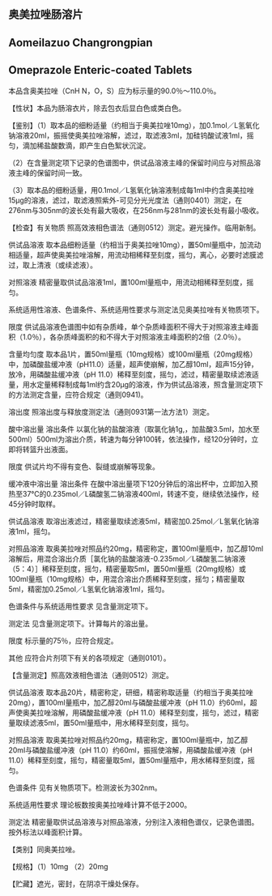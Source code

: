 ## 奥美拉唑肠溶片

## Aomeilazuo Changrongpian

## Omeprazole Enteric-coated Tablets

本品含奥美拉唑（CnH N，O，S）应为标示量的90.0％～110.0％。

【性状】本品为肠溶衣片，除去包衣后显白色或类白色。

【鉴别】（1）取本品的细粉适量（约相当于奥美拉唑10mg），加0.1mol／L氢氧化钠溶液20ml，振摇使奥美拉唑溶解，滤过，取滤液3ml，加硅钨酸试液1ml，摇匀，滴加稀盐酸数滴，即产生白色絮状沉淀。

（2）在含量测定项下记录的色谱图中，供试品溶液主峰的保留时间应与对照品溶液主峰的保留时间一致。

（3）取本品的细粉适量，用0.1mol／L氢氧化钠溶液制成每1ml中约含奥美拉唑15μg的溶液，滤过，取滤液照紫外-可见分光光度法（通则0401）测定，在276nm与305nm的波长处有最大吸收，在256nm与281nm的波长处有最小吸收。

【检查】有关物质 照高效液相色谱法（通则0512）测定。避光操作。临用新制。

供试品溶液 取本品细粉适量（约相当于奥美拉唑10mg），置50ml量瓶中，加流动相适量，超声使奥美拉唑溶解，用流动相稀释至刻度，摇匀，离心，必要时滤膜滤过，取上清液（或续滤液）。

对照溶液 精密量取供试品溶液1ml，置100ml量瓶中，用流动相稀释至刻度，摇匀。

系统适用性溶液、色谱条件、系统适用性要求与测定法见奥美拉唑有关物质项下。

限度 供试品溶液色谱图中如有杂质峰，单个杂质峰面积不得大于对照溶液主峰面积（1.0％），各杂质峰面积的和不得大于对照溶液主峰面积的2倍（2.0％）。

含量均匀度 取本品1片，置50ml量瓶（10mg规格）或100ml量瓶（20mg规格）中，加磷酸盐缓冲液（pH11.0）适量，超声使崩解，加乙醇10ml，超声15分钟，放冷，用磷酸盐缓冲液（pH 11.0）稀释至刻度，摇匀，滤过，精密量取续滤液适量，用水定量稀释制成每1ml约含20μg的溶液，作为供试品溶液，照含量测定项下的方法测定含量，应符合规定（通则0941)。

溶出度 照溶出度与释放度测定法（通则0931第一法方法1）测定。

酸中溶出量 溶出条件 以氯化钠的盐酸溶液（取氯化钠1g,，加盐酸3.5ml，加水至500ml）500ml为溶出介质，转速为每分钟100转，依法操作，经120分钟时，立即将转篮升出液面。

限度 供试片均不得有变色、裂缝或崩解等现象。

缓冲液中溶出量 溶出条件 在酸中溶出量项下120分钟后的溶出杯中，立即加入预热至37℃的0.235mol／L磷酸氢二钠溶液400ml，转速不变，继续依法操作，经45分钟时取样。

供试品溶液 取溶出液滤过，精密量取续滤液5ml，精密加0.25mol／L氢氧化钠溶液1ml，摇匀。

对照品溶液 取奥美拉唑对照品约20mg，精密称定，置100ml量瓶中，加乙醇10ml溶解后，用混合溶出介质［氯化钠的盐酸溶液-0.235mol／L磷酸氢二钠溶液（5：4）］稀释至刻度，摇匀，精密量取5ml，置50ml量瓶（20mg规格）或100ml量瓶（10mg规格）中，用混合溶出介质稀释至刻度，摇匀；精密量取5ml，精密加0.25mol／L氢氧化钠溶液1ml，摇匀。

色谱条件与系统适用性要求 见含量测定项下。

测定法 见含量测定项下。计算每片的溶出量。

限度 标示量的75％，应符合规定。

其他 应符合片剂项下有关的各项规定（通则0101）。

【含量测定】照高效液相色谱法（通则0512）测定。

供试品溶液 取本品20片，精密称定，研细，精密称取适量（约相当于奥美拉唑20mg），置100ml量瓶中，加乙醇20ml与磷酸盐缓冲液（pH 11.0）约60ml，超声使奥美拉唑溶解，用磷酸盐缓冲液（pH 11.0）稀释至刻度，摇匀，滤过，精密量取续滤液5ml，置50ml量瓶中，用水稀释至刻度，摇匀。

对照品溶液 取奥美拉唑对照品约20mg，精密称定，置100ml量瓶中，加乙醇20ml与磷酸盐缓冲液（pH 11.0）约60ml，振摇使溶解，用磷酸盐缓冲液（pH 11.0）稀释至刻度，摇匀，精密量取5ml，置50ml量瓶中，用水稀释至刻度，摇匀。

色谱条件 见有关物质项下。检测波长为302nm。

系统适用性要求 理论板数按奥美拉唑峰计算不低于2000。

测定法 精密量取供试品溶液与对照品溶液，分别注入液相色谱仪，记录色谱图。按外标法以峰面积计算。

【类别】同奥美拉唑。

【规格】（1）10mg （2）20mg

【贮藏】遮光，密封，在阴凉干燥处保存。